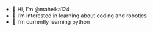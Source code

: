 - 👋 Hi, I’m @maheika124
- 👀 I’m interested in learning about coding and robotics
- 🌱 I’m currently learning python 

<!---
maheika124/maheika124 is a ✨ special ✨ repository because its `README.md` (this file) appears on your GitHub profile.
You can click the Preview link to take a look at your changes.
--->
